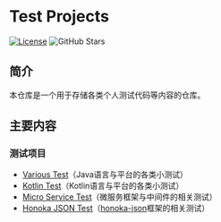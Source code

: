 # Test Projects
[![License](https://img.shields.io/github/license/kosaka-bun/test-projects?label=License&color=blue&logo=GitHub)](./LICENSE)
![GitHub Stars](https://img.shields.io/github/stars/kosaka-bun/test-projects?label=Stars&logo=GitHub&style=flat)

## 简介
本仓库是一个用于存储各类个人测试代码等内容的仓库。

## 主要内容
### 测试项目
- [Various Test](./various-test)（Java语言与平台的各类小测试）
- [Kotlin Test](./old/kotlin-test)（Kotlin语言与平台的各类小测试）
- [Micro Service Test](./microservice-test)（微服务框架与中间件的相关测试）
- [Honoka JSON Test](./old/honoka-json-test)（[honoka-json](https://github.com/kosaka-bun/honoka-sdk/tree/master/honoka-json)框架的相关测试）
